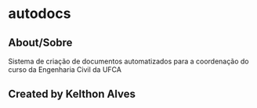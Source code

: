 # autodocs

## About/Sobre

Sistema de criação de documentos automatizados para a coordenação do curso da Engenharia Civil da UFCA

## Created by Kelthon Alves